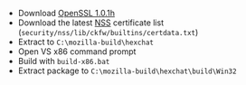  * Download [OpenSSL 1.0.1h](http://www.openssl.org/source/openssl-1.0.1i.tar.gz)
 * Download the latest [NSS](http://hg.mozilla.org/mozilla-central/) certificate list (`security/nss/lib/ckfw/builtins/certdata.txt`)
 * Extract to `C:\mozilla-build\hexchat`
 * Open VS x86 command prompt
 * Build with `build-x86.bat`
 * Extract package to `C:\mozilla-build\hexchat\build\Win32`
